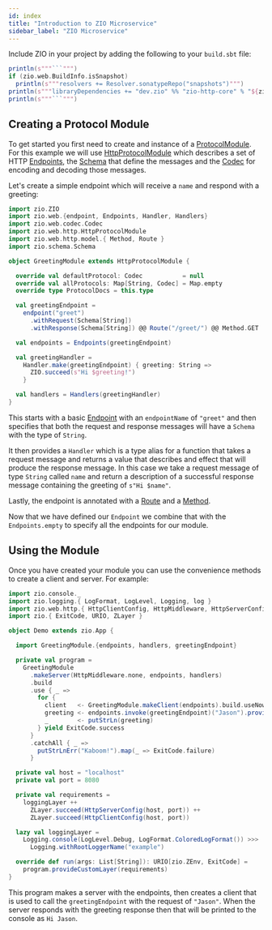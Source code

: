 ```yaml
---
id: index
title: "Introduction to ZIO Microservice"
sidebar_label: "ZIO Microservice"
---
```


Include ZIO in your project by adding the following to your `build.sbt` file:

```scala mdoc:passthrough
println(s"""```""")
if (zio.web.BuildInfo.isSnapshot)
  println(s"""resolvers += Resolver.sonatypeRepo("snapshots")""")
println(s"""libraryDependencies += "dev.zio" %% "zio-http-core" % "${zio.web.BuildInfo.version}"""")
println(s"""```""")
```

## Creating a Protocol Module

To get started you first need to create and instance of a [ProtocolModule](datatypes/modules/protocolmodule.md).
For this example we will use [HttpProtocolModule](datatypes/modules/httpprotocolmodule.md) which describes a set of HTTP
[Endpoints](datatypes/modules/endpoints.md), the [Schema](datatypes/schema.md) that define the messages and the
[Codec](datatypes/codec.md) for encoding and decoding those messages.

Let's create a simple endpoint which will receive a `name` and respond with a greeting:

```scala mdoc
import zio.ZIO
import zio.web.{endpoint, Endpoints, Handler, Handlers}
import zio.web.codec.Codec
import zio.web.http.HttpProtocolModule
import zio.web.http.model.{ Method, Route }
import zio.schema.Schema

object GreetingModule extends HttpProtocolModule {

  override val defaultProtocol: Codec           = null
  override val allProtocols: Map[String, Codec] = Map.empty
  override type ProtocolDocs = this.type

  val greetingEndpoint =
    endpoint("greet")
      .withRequest(Schema[String])
      .withResponse(Schema[String]) @@ Route("/greet/") @@ Method.GET

  val endpoints = Endpoints(greetingEndpoint)

  val greetingHandler =
    Handler.make(greetingEndpoint) { greeting: String =>
      ZIO.succeed(s"Hi $greeting!")
    }

  val handlers = Handlers(greetingHandler)
}
```

This starts with a basic [Endpoint](datatypes/modules/endpoint.md) with an `endpointName` of `"greet"` and then
specifies that both the request and response messages will have a `Schema` with the type of `String`.

It then provides a `Handler` which is a type alias for a function that takes a request message and returns a value that
describes and effect that will produce the response message. In this case we take a request message of type `String`
called `name` and return a description of a successful response message containing the greeting of `s"Hi $name"`.

Lastly, the endpoint is annotated with a [Route](datatypes/http/route.md) and a [Method](datatypes/http/method.md).

Now that we have defined our `Endpoint` we combine that with the `Endpoints.empty` to specify all the endpoints for our
module.

## Using the Module

Once you have created your module you can use the convenience methods to create a client and server. For example:

```scala mdoc
import zio.console._
import zio.logging.{ LogFormat, LogLevel, Logging, log }
import zio.web.http.{ HttpClientConfig, HttpMiddleware, HttpServerConfig }
import zio.{ ExitCode, URIO, ZLayer }

object Demo extends zio.App {

  import GreetingModule.{endpoints, handlers, greetingEndpoint}

  private val program =
    GreetingModule
      .makeServer(HttpMiddleware.none, endpoints, handlers)
      .build
      .use { _ =>
        for {
          client   <- GreetingModule.makeClient(endpoints).build.useNow
          greeting <- endpoints.invoke(greetingEndpoint)("Jason").provide(client)
          _        <- putStrLn(greeting)
        } yield ExitCode.success
      }
      .catchAll { _ =>
        putStrLnErr("Kaboom!").map(_ => ExitCode.failure)
      }

  private val host = "localhost"
  private val port = 8080

  private val requirements =
    loggingLayer ++
      ZLayer.succeed(HttpServerConfig(host, port)) ++
      ZLayer.succeed(HttpClientConfig(host, port))

  lazy val loggingLayer =
    Logging.console(LogLevel.Debug, LogFormat.ColoredLogFormat()) >>>
      Logging.withRootLoggerName("example")

  override def run(args: List[String]): URIO[zio.ZEnv, ExitCode] =
    program.provideCustomLayer(requirements)
}
```

This program makes a server with the endpoints, then creates a client that is used to call the `greetingEndpoint` with
the request of `"Jason"`. When the server responds with the greeting response then that will be printed to the console
as `Hi Jason`.
